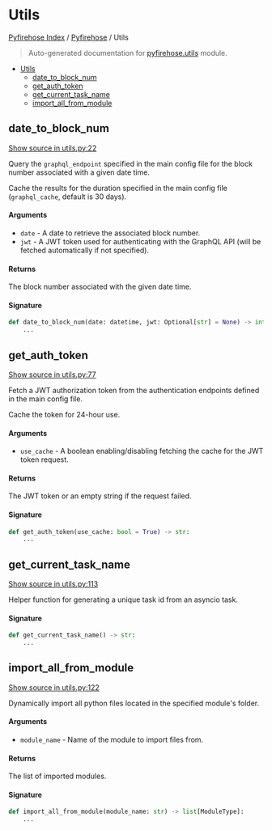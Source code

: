 # Utils

[Pyfirehose Index](../README.md#pyfirehose-index) /
[Pyfirehose](./index.md#pyfirehose) /
Utils

> Auto-generated documentation for [pyfirehose.utils](https://github.com/Krow10/pyfirehose/blob/main/pyfirehose/utils.py) module.

- [Utils](#utils)
  - [date_to_block_num](#date_to_block_num)
  - [get_auth_token](#get_auth_token)
  - [get_current_task_name](#get_current_task_name)
  - [import_all_from_module](#import_all_from_module)

## date_to_block_num

[Show source in utils.py:22](https://github.com/Krow10/pyfirehose/blob/main/pyfirehose/utils.py#L22)

Query the `graphql_endpoint` specified in the main config file for the block number associated with a given date time.

Cache the results for the duration specified in the main config file (`graphql_cache`, default is 30 days).

#### Arguments

- `date` - A date to retrieve the associated block number.
- `jwt` - A JWT token used for authenticating with the GraphQL API (will be fetched automatically if not specified).

#### Returns

The block number associated with the given date time.

#### Signature

```python
def date_to_block_num(date: datetime, jwt: Optional[str] = None) -> int:
    ...
```



## get_auth_token

[Show source in utils.py:77](https://github.com/Krow10/pyfirehose/blob/main/pyfirehose/utils.py#L77)

Fetch a JWT authorization token from the authentication endpoints defined in the main config file.

Cache the token for 24-hour use.

#### Arguments

- `use_cache` - A boolean enabling/disabling fetching the cache for the JWT token request.

#### Returns

The JWT token or an empty string if the request failed.

#### Signature

```python
def get_auth_token(use_cache: bool = True) -> str:
    ...
```



## get_current_task_name

[Show source in utils.py:113](https://github.com/Krow10/pyfirehose/blob/main/pyfirehose/utils.py#L113)

Helper function for generating a unique task id from an asyncio task.

#### Signature

```python
def get_current_task_name() -> str:
    ...
```



## import_all_from_module

[Show source in utils.py:122](https://github.com/Krow10/pyfirehose/blob/main/pyfirehose/utils.py#L122)

Dynamically import all python files located in the specified module's folder.

#### Arguments

- `module_name` - Name of the module to import files from.

#### Returns

The list of imported modules.

#### Signature

```python
def import_all_from_module(module_name: str) -> list[ModuleType]:
    ...
```


